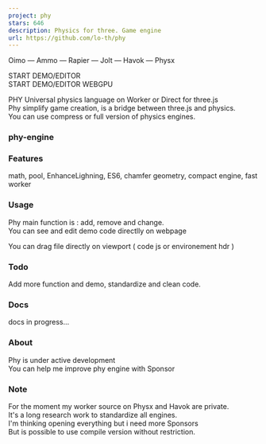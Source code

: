 ```yaml
---
project: phy
stars: 646
description: Physics for three. Game engine 
url: https://github.com/lo-th/phy
---
```


Oimo — Ammo — Rapier — Jolt — Havok — Physx  
  

START DEMO/EDITOR  
START DEMO/EDITOR WEBGPU  
  
PHY Universal physics language on Worker or Direct for three.js  
Phy simplify game creation, is a bridge between three.js and physics.  
You can use compress or full version of physics engines.  

### phy-engine

### Features

math, pool, EnhanceLighning, ES6, chamfer geometry, compact engine, fast worker

### Usage

Phy main function is : add, remove and change.  
You can see and edit demo code directlly on webpage

You can drag file directly on viewport ( code js or environement hdr )

### Todo

Add more function and demo, standardize and clean code.

### Docs

docs in progress...

### About

Phy is under active development  
You can help me improve phy engine with Sponsor  
  

### Note

For the moment my worker source on Physx and Havok are private.  
It's a long research work to standardize all engines.  
I'm thinking opening everything but i need more Sponsors  
But is possible to use compile version without restriction.
